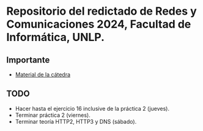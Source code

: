 # Repositorio del redictado de Redes y Comunicaciones 2024, Facultad de Informática, UNLP.

## Importante

-   [Material de la cátedra](https://catedras.linti.unlp.edu.ar/course/view.php?id=1229)

## TODO

-   Hacer hasta el ejercicio 16 inclusive de la práctica 2 (jueves).
-   Terminar práctica 2 (viernes).
-   Terminar teoría HTTP2, HTTP3 y DNS (sábado).
